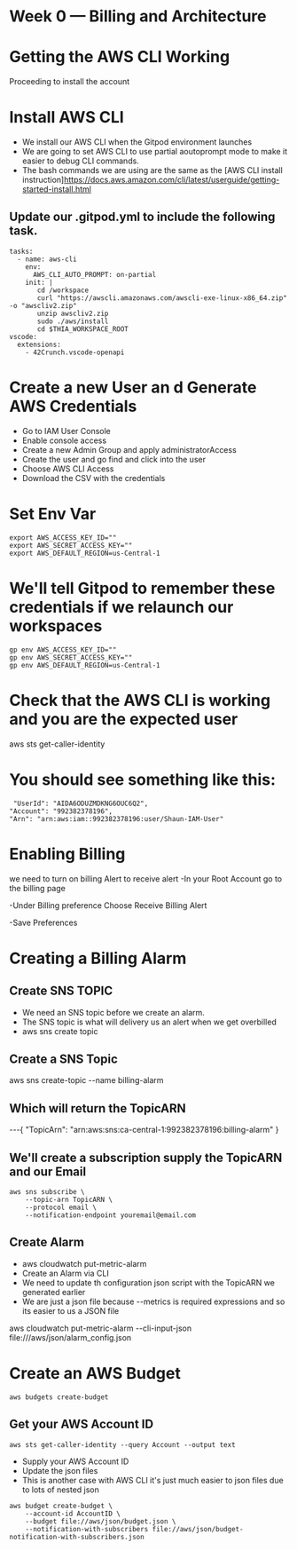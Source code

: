 # Week 0 — Billing and Architecture

# Getting the AWS CLI Working
Proceeding to install the account

# Install AWS CLI

 * We install our AWS CLI when the Gitpod environment launches
 * We are going to set AWS CLI to use partial aoutoprompt mode to make it easier to debug CLI commands.
 * The bash commands we are using are the same as the [AWS CLI install instruction]https://docs.aws.amazon.com/cli/latest/userguide/getting-started-install.html

 ## Update our .gitpod.yml to include the following task.
 
    tasks:
      - name: aws-cli
        env:
          AWS_CLI_AUTO_PROMPT: on-partial
        init: |
           cd /workspace
           curl "https://awscli.amazonaws.com/awscli-exe-linux-x86_64.zip" -o "awscliv2.zip"
           unzip awscliv2.zip
           sudo ./aws/install
           cd $THIA_WORKSPACE_ROOT
    vscode:
      extensions:
        - 42Crunch.vscode-openapi


# Create a new User an d Generate AWS Credentials

 * Go to IAM User Console
 * Enable console access
 * Create a new Admin Group and apply administratorAccess
 * Create the user and go find and click into the user
 * Choose AWS CLI Access
 * Download the CSV with the credentials 


 # Set Env Var


    export AWS_ACCESS_KEY_ID=""
    export AWS_SECRET_ACCESS_KEY=""
    export AWS_DEFAULT_REGION=us-Central-1



# We'll tell Gitpod to remember these credentials if we relaunch our workspaces


    gp env AWS_ACCESS_KEY_ID=""
    gp env AWS_SECRET_ACCESS_KEY=""
    gp env AWS_DEFAULT_REGION=us-Central-1


# Check that the AWS CLI is working and you are the expected user

   aws sts get-caller-identity

# You should see something like this:

     "UserId": "AIDA6ODUZMDKNG6OUC6Q2",
    "Account": "992382378196",
    "Arn": "arn:aws:iam::992382378196:user/Shaun-IAM-User"


# Enabling Billing
we need to turn on billing Alert to receive alert
 -In your Root Account go to the billing page

 -Under Billing preference Choose Receive Billing Alert

 -Save Preferences

 # Creating a Billing Alarm

  ## Create SNS TOPIC
  * We need an SNS topic before we create an alarm.
  * The SNS topic is what will delivery us an alert when we get overbilled
  * aws sns create topic

  ## Create a SNS Topic
   aws sns create-topic --name billing-alarm
  
  ## Which will return the TopicARN
---{
    "TopicArn": "arn:aws:sns:ca-central-1:992382378196:billing-alarm"
}

   ## We'll create a subscription supply the TopicARN and our Email

    aws sns subscribe \
        --topic-arn TopicARN \
        --protocol email \
        --notification-endpoint youremail@email.com

  ## Create Alarm

  * aws cloudwatch put-metric-alarm
  * Create an Alarm via CLI
  * We need to update th configuration json script with the TopicARN we generated earlier
  * We are just a json file because --metrics is required expressions and so its easier to us a JSON file

  aws cloudwatch put-metric-alarm --cli-input-json file:///aws/json/alarm_config.json


# Create an AWS Budget
    aws budgets create-budget
 
 ## Get your AWS Account ID
    aws sts get-caller-identity --query Account --output text

   * Supply your AWS Account ID
   * Update the json files 
   * This is another case with AWS CLI it's just much easier to json files due to lots of nested json

    aws budget create-budget \
        --account-id AccountID \
        --budget file://aws/json/budget.json \
        --notification-with-subscribers file://aws/json/budget-notification-with-subscribers.json

